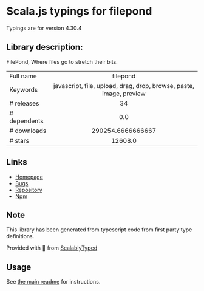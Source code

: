 
# Scala.js typings for filepond

Typings are for version 4.30.4

## Library description:
FilePond, Where files go to stretch their bits.

|                    |                 |
| ------------------ | :-------------: |
| Full name          | filepond |
| Keywords           | javascript, file, upload, drag, drop, browse, paste, image, preview |
| # releases         | 34 |
| # dependents       | 0.0 |
| # downloads        | 290254.6666666667 |
| # stars            | 12608.0 |

## Links
- [Homepage](https://pqina.nl/filepond/)
- [Bugs](https://github.com/pqina/filepond/issues)
- [Repository](https://github.com/pqina/filepond)
- [Npm](https://www.npmjs.com/package/filepond)
    


## Note
This library has been generated from typescript code from first party type definitions.

Provided with :purple_heart: from [ScalablyTyped](https://github.com/oyvindberg/ScalablyTyped)

## Usage
See [the main readme](../../readme.md) for instructions.


